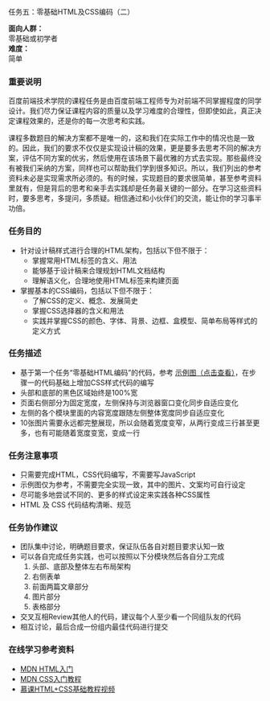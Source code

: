 任务五：零基础HTML及CSS编码（二）

<dl style="box-sizing: border-box; margin-top: 0px; margin-bottom: 20px;">

<dt style="box-sizing: border-box; line-height: 1.42857; font-weight: 700;">面向人群：</dt>

<dd style="box-sizing: border-box; line-height: 1.42857; margin-left: 0px;">零基础或初学者</dd>

<dt style="box-sizing: border-box; line-height: 1.42857; font-weight: 700;">难度：</dt>

<dd style="box-sizing: border-box; line-height: 1.42857; margin-left: 0px;">简单</dd>

</dl>

### 重要说明

百度前端技术学院的课程任务是由百度前端工程师专为对前端不同掌握程度的同学设计。我们尽力保证课程内容的质量以及学习难度的合理性，但即使如此，真正决定课程效果的，还是你的每一次思考和实践。

课程多数题目的解决方案都不是唯一的，这和我们在实际工作中的情况也是一致的。因此，我们的要求不仅仅是实现设计稿的效果，更是要多去思考不同的解决方案，评估不同方案的优劣，然后使用在该场景下最优雅的方式去实现。那些最终没有被我们采纳的方案，同样也可以帮助我们学到很多知识。所以，我们列出的参考资料未必是实现需求所必须的。有的时候，实现题目的要求很简单，甚至参考资料里就有，但是背后的思考和亲手去实践却是任务最关键的一部分。在学习这些资料时，要多思考，多提问，多质疑。相信通过和小伙伴们的交流，能让你的学习事半功倍。

### 任务目的

*   针对设计稿样式进行合理的HTML架构，包括以下但不限于：
    *   掌握常用HTML标签的含义、用法
    *   能够基于设计稿来合理规划HTML文档结构
    *   理解语义化，合理地使用HTML标签来构建页面
*   掌握基本的CSS编码，包括以下但不限于：
    *   了解CSS的定义、概念、发展简史
    *   掌握CSS选择器的含义和用法
    *   实践并掌握CSS的颜色、字体、背景、边框、盒模型、简单布局等样式的定义方式

### 任务描述

*   基于第一个任务“零基础HTML编码”的代码，参考 [示例图（点击查看）](http://7xrp04.com1.z0.glb.clouddn.com/task_1_5_1.jpg)，在步骤一的代码基础上增加CSS样式代码的编写
*   头部和底部的黑色区域始终是100%宽
*   页面右侧部分为固定宽度，左侧保持与浏览器窗口变化同步自适应变化
*   左侧的各个模块里面的内容宽度跟随左侧整体宽度同步自适应变化
*   10张图片需要永远都完整展现，所以会随着宽度变窄，从两行变成三行甚至更多，也有可能随着宽度变宽，变成一行

### 任务注意事项

*   只需要完成HTML，CSS代码编写，不需要写JavaScript
*   示例图仅为参考，不需要完全实现一致，其中的图片、文案均可自行设定
*   尽可能多地尝试不同的、更多的样式设定来实践各种CSS属性
*   HTML 及 CSS 代码结构清晰、规范

### 任务协作建议

*   团队集中讨论，明确题目要求，保证队伍各自对题目要求认知一致
*   可以各自完成任务实践，也可以按照以下分模块然后各自分工完成
    1.  头部、底部及整体左右布局架构
    2.  右侧表单
    3.  前面两篇文章部分
    4.  图片部分
    5.  表格部分
*   交叉互相Review其他人的代码，建议每个人至少看一个同组队友的代码
*   相互讨论，最后合成一份组内最佳代码进行提交

### 在线学习参考资料

*   [MDN HTML入门](https://developer.mozilla.org/zh-CN/docs/Web/Guide/HTML/Introduction)
*   [MDN CSS入门教程](https://developer.mozilla.org/zh-CN/docs/Web/Guide/CSS/Getting_started)
*   [慕课HTML+CSS基础教程视频](http://www.imooc.com/learn/9)